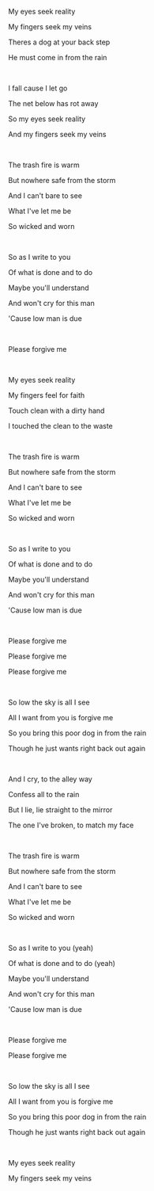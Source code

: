 My eyes seek reality

My fingers seek my veins

Theres a dog at your back step

He must come in from the rain

<br>

I fall cause I let go

The net below has rot away

So my eyes seek reality

And my fingers seek my veins

<br>

The trash fire is warm

But nowhere safe from the storm

And I can't bare to see

What I've let me be

So wicked and worn

<br>

So as I write to you

Of what is done and to do

Maybe you'll understand

And won't cry for this man

'Cause low man is due

<br>

Please forgive me

<br>

My eyes seek reality

My fingers feel for faith

Touch clean with a dirty hand

I touched the clean to the waste

<br>

The trash fire is warm

But nowhere safe from the storm

And I can't bare to see

What I've let me be

So wicked and worn

<br>

So as I write to you

Of what is done and to do

Maybe you'll understand

And won't cry for this man

'Cause low man is due

<br>

Please forgive me

Please forgive me

Please forgive me

<br>

So low the sky is all I see

All I want from you is forgive me

So you bring this poor dog in from the rain

Though he just wants right back out again

<br>

And I cry, to the alley way

Confess all to the rain

But I lie, lie straight to the mirror

The one I've broken, to match my face

<br>

The trash fire is warm

But nowhere safe from the storm

And I can't bare to see

What I've let me be

So wicked and worn

<br>

So as I write to you (yeah)

Of what is done and to do (yeah)

Maybe you'll understand

And won't cry for this man

'Cause low man is due

<br>

Please forgive me

Please forgive me

<br>

So low the sky is all I see

All I want from you is forgive me

So you bring this poor dog in from the rain

Though he just wants right back out again

<br>

My eyes seek reality

My fingers seek my veins
